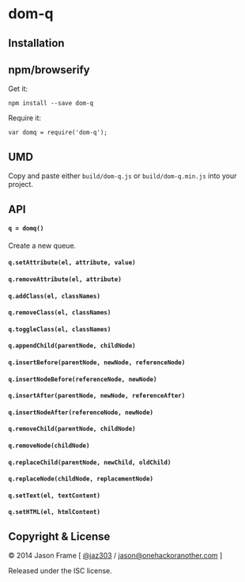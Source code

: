 # dom-q

## Installation

## npm/browserify

Get it:

    npm install --save dom-q

Require it:

    var domq = require('dom-q');

## UMD

Copy and paste either `build/dom-q.js` or `build/dom-q.min.js` into your project.

## API

#### `q = domq()`

Create a new queue.

#### `q.setAttribute(el, attribute, value)`

#### `q.removeAttribute(el, attribute)`

#### `q.addClass(el, classNames)`

#### `q.removeClass(el, classNames)`

#### `q.toggleClass(el, classNames)`

#### `q.appendChild(parentNode, childNode)`

#### `q.insertBefore(parentNode, newNode, referenceNode)`

#### `q.insertNodeBefore(referenceNode, newNode)`

#### `q.insertAfter(parentNode, newNode, referenceAfter)`

#### `q.insertNodeAfter(referenceNode, newNode)`

#### `q.removeChild(parentNode, childNode)`

#### `q.removeNode(childNode)`

#### `q.replaceChild(parentNode, newChild, oldChild)`

#### `q.replaceNode(childNode, replacementNode)`

#### `q.setText(el, textContent)`

#### `q.setHTML(el, htmlContent)`

## Copyright &amp; License

&copy; 2014 Jason Frame [ [@jaz303](http://twitter.com/jaz303) / [jason@onehackoranother.com](mailto:jason@onehackoranother.com) ]

Released under the ISC license.
